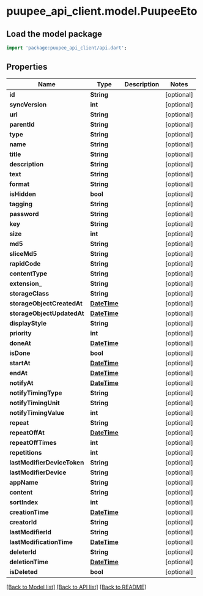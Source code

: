 # puupee_api_client.model.PuupeeEto

## Load the model package
```dart
import 'package:puupee_api_client/api.dart';
```

## Properties
Name | Type | Description | Notes
------------ | ------------- | ------------- | -------------
**id** | **String** |  | [optional] 
**syncVersion** | **int** |  | [optional] 
**url** | **String** |  | [optional] 
**parentId** | **String** |  | [optional] 
**type** | **String** |  | [optional] 
**name** | **String** |  | [optional] 
**title** | **String** |  | [optional] 
**description** | **String** |  | [optional] 
**text** | **String** |  | [optional] 
**format** | **String** |  | [optional] 
**isHidden** | **bool** |  | [optional] 
**tagging** | **String** |  | [optional] 
**password** | **String** |  | [optional] 
**key** | **String** |  | [optional] 
**size** | **int** |  | [optional] 
**md5** | **String** |  | [optional] 
**sliceMd5** | **String** |  | [optional] 
**rapidCode** | **String** |  | [optional] 
**contentType** | **String** |  | [optional] 
**extension_** | **String** |  | [optional] 
**storageClass** | **String** |  | [optional] 
**storageObjectCreatedAt** | [**DateTime**](DateTime.md) |  | [optional] 
**storageObjectUpdatedAt** | [**DateTime**](DateTime.md) |  | [optional] 
**displayStyle** | **String** |  | [optional] 
**priority** | **int** |  | [optional] 
**doneAt** | [**DateTime**](DateTime.md) |  | [optional] 
**isDone** | **bool** |  | [optional] 
**startAt** | [**DateTime**](DateTime.md) |  | [optional] 
**endAt** | [**DateTime**](DateTime.md) |  | [optional] 
**notifyAt** | [**DateTime**](DateTime.md) |  | [optional] 
**notifyTimingType** | **String** |  | [optional] 
**notifyTimingUnit** | **String** |  | [optional] 
**notifyTimingValue** | **int** |  | [optional] 
**repeat** | **String** |  | [optional] 
**repeatOffAt** | [**DateTime**](DateTime.md) |  | [optional] 
**repeatOffTimes** | **int** |  | [optional] 
**repetitions** | **int** |  | [optional] 
**lastModifierDeviceToken** | **String** |  | [optional] 
**lastModifierDevice** | **String** |  | [optional] 
**appName** | **String** |  | [optional] 
**content** | **String** |  | [optional] 
**sortIndex** | **int** |  | [optional] 
**creationTime** | [**DateTime**](DateTime.md) |  | [optional] 
**creatorId** | **String** |  | [optional] 
**lastModifierId** | **String** |  | [optional] 
**lastModificationTime** | [**DateTime**](DateTime.md) |  | [optional] 
**deleterId** | **String** |  | [optional] 
**deletionTime** | [**DateTime**](DateTime.md) |  | [optional] 
**isDeleted** | **bool** |  | [optional] 

[[Back to Model list]](../README.md#documentation-for-models) [[Back to API list]](../README.md#documentation-for-api-endpoints) [[Back to README]](../README.md)


